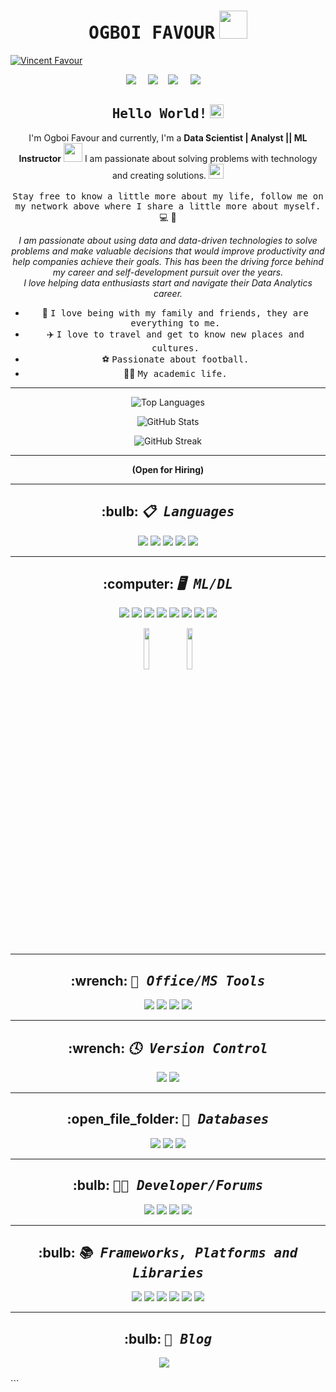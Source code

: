 <!--
**ogboifavour/ogboifavour** is a ✨ _special_ ✨ repository because its `README.md` (this file) appears on your GitHub profile.
--->

<h1 align="center"> <samp>OGBOI FAVOUR</samp> <img src="https://github.com/mupezzuol/mupezzuol/blob/master/assets/mario_hello_big.gif" width="45px"></h1>

<p align="left"> <a href="https://x.com/OgboiFavour" target="blank"><img src="https://img.shields.io/twitter/follow/vincent?logo=twitter&style=for-the-badge" alt="Vincent Favour" /></a> </p>

<div align="center">
  <p align="center">
      <a target="_blank"href="https://www.linkedin.com/in/vincent-favour-297433205/"><img src="https://img.shields.io/badge/linkedin-%230077B5.svg?&style=for-the-badge&logo=linkedin&logoColor=white" /></a>&nbsp;&nbsp;&nbsp;&nbsp;
      <a target="_blank"href="https://medium.com/@ogboifavourifeanyichukwu"><img src="https://img.shields.io/badge/Medium%20-%231572B6.svg?&style=for-the-badge&logo=medium&logoColor=white" /></a>&nbsp;&nbsp;&nbsp
      <a target="_blank"href="https://x.com/OgboiFavour"><img src="https://img.shields.io/badge/twitter-%231DA1F2.svg?&style=for-the-badge&logo=twitter&logoColor=white" /></a>&nbsp;&nbsp;&nbsp;&nbsp;
      <a href="ogboifavourifeanyichukwu@gmail.com"><img src="https://img.shields.io/badge/gmail-%23D14836.svg?&style=for-the-badge&logo=gmail&logoColor=white" /></a>&nbsp;&nbsp;&nbsp;&nbsp;
  </p>

  <h2 align="center"> <samp>Hello World!</samp> <img src="https://github.com/mupezzuol/mupezzuol/blob/master/assets/earth.gif" width="22px"> </h2>

  <p align="center">
    I'm Ogboi Favour and currently, I'm a <b>Data Scientist | Analyst || ML Instructor</b> <img src="https://github.com/mupezzuol/mupezzuol/blob/master/assets/developer.gif" width="30px">
    I am passionate about solving problems with technology and creating solutions.
    <img src="https://media.giphy.com/media/WUlplcMpOCEmTGBtBW/giphy.gif" width="24px">
    <br><br>
    <samp>Stay free to know a little more about my life, follow me on my network above where I share a little more about myself.</samp>
    💻 🚀
  </p>

  <i>I am passionate about using data and data-driven technologies to solve problems and make valuable decisions that would improve productivity and help companies achieve their goals. This has been the driving force behind my career and self-development pursuit over the years.</i>
  <br>
  <i>I love helping data enthusiasts start and navigate their Data Analytics career.</i>
  
  <ul align="center">
    <li>🏡 <samp>I love being with my family and friends, they are everything to me.</samp></li>
    <li>✈️ <samp>I love to travel and get to know new places and cultures.</samp></li>
    <li>⚽ <samp>Passionate about football.</samp></li>
    <li>👨‍🎓 <samp>My academic life.</samp></li>
  </ul>
</div>

***
<p align="center">
  <img src="https://github-readme-stats.vercel.app/api/top-langs/?username=FavourOgboi&layout=compact&theme=onedark" alt="Top Languages" />
</p>

<p align="center">
  <img src="https://github-readme-stats.vercel.app/api?username=FavourOgboi&show_icons=true&theme=onedark" alt="GitHub Stats" />
</p>

<p align="center">
  <img src="https://github-readme-streak-stats.herokuapp.com/?user=FavourOgboi&theme=onedark" alt="GitHub Streak" />
</p>




<hr>
  <p align="center"> <b>(Open for Hiring)</b> </p>
<hr>

<h2 align="center">:bulb: <b><i><samp>📋 Languages</samp></i></b></h2>
<p align="center">
  <img src="https://img.shields.io/badge/html5-%23E34F26.svg?style=for-the-badge&logo=html5&logoColor=white">
  <img src="https://img.shields.io/badge/css3-%231572B6.svg?style=for-the-badge&logo=css3&logoColor=white">
  <img src="https://img.shields.io/badge/java-%23ED8B00.svg?style=for-the-badge&logo=java&logoColor=white">
  <img src="https://img.shields.io/badge/javascript-%23323330.svg?style=for-the-badge&logo=javascript&logoColor=%23F7DF1E">
  <img src="https://img.shields.io/badge/python-3670A0?style=for-the-badge&logo=python&logoColor=ffdd54">
</p>

<hr>

<h2 align="center">:computer: <b><i><samp>🖥️ ML/DL</samp></i></b></h2>
<p align="center">
  <img src="https://img.shields.io/badge/Keras-%23D00000.svg?style=for-the-badge&logo=Keras&logoColor=white">
  <img src="https://img.shields.io/badge/numpy-%23013243.svg?style=for-the-badge&logo=numpy&logoColor=white">
  <img src="https://img.shields.io/badge/pandas-%23150458.svg?style=for-the-badge&logo=pandas&logoColor=white">
  <img src="https://img.shields.io/badge/Plotly-%233F4F75.svg?style=for-the-badge&logo=plotly&logoColor=white">
  <img src="https://img.shields.io/badge/PyTorch-%23EE4C2C.svg?style=for-the-badge&logo=PyTorch&logoColor=white">
  <img src="https://img.shields.io/badge/scikit--learn-%23F7931E.svg?style=for-the-badge&logo=scikit-learn&logoColor=white">
  <img src="https://img.shields.io/badge/SciPy-%230C55A5.svg?style=for-the-badge&logo=scipy&logoColor=%white">
  <img src="https://img.shields.io/badge/TensorFlow-%23FF6F00.svg?style=for-the-badge&logo=TensorFlow&logoColor=white">
</p>

<p align="center">
  <img src="https://th.bing.com/th/id/OIP.WwXtTG8_vtxWGz1c34lQQQHaBx?pid=ImgDet&rs=1" width="13%">
  <img src="https://th.bing.com/th/id/OIP.K2jskB8EL12SkMol6fZNjAHaBx?pid=ImgDet&rs=1" width="13%">
</p>
<hr>
<h2 align="center">:wrench: <b><i><samp>🏢 Office/MS Tools</samp></i></b></h2>
<p align="center">
  <img src="https://img.shields.io/badge/Microsoft_Word-2B579A?style=for-the-badge&logo=microsoft-word&logoColor=white">
  <img src="https://img.shields.io/badge/Microsoft_PowerPoint-B7472A?style=for-the-badge&logo=microsoft-powerpoint&logoColor=white">
  <img src="https://img.shields.io/badge/Microsoft_Excel-217346?style=for-the-badge&logo=microsoft-excel&logoColor=white">
  <img src="https://img.shields.io/badge/power_bi-F2C811?style=for-the-badge&logo=powerbi&logoColor=black">
</p>
<hr>
<h2 align="center">:wrench: <b><i><samp>🕓 Version Control</samp></i></b></h2>
<p align="center">
  <img src="https://img.shields.io/badge/git-%23F05033.svg?style=for-the-badge&logo=git&logoColor=white">
  <img src="https://img.shields.io/badge/github-%23121011.svg?style=for-the-badge&logo=github&logoColor=white">
</p>
<hr>
<h2 align="center">:open_file_folder: <b><i><samp>💾 Databases</samp></i></b></h2>
<p align="center">
  <img src="https://img.shields.io/badge/postgres-%23316192.svg?style=for-the-badge&logo=postgresql&logoColor=white">
  <img src="https://img.shields.io/badge/MongoDB-%234ea94b.svg?style=for-the-badge&logo=mongodb&logoColor=white">
  <img src="https://img.shields.io/badge/sqlite-%2307405e.svg?style=for-the-badge&logo=sqlite&logoColor=white">
</p>
<hr>
<h2 align="center">:bulb: <b><i><samp>🧑‍💻 Developer/Forums</samp></i></b></h2>
<p align="center">
  <img src="https://img.shields.io/badge/Kaggle-035a7d?style=for-the-badge&logo=kaggle&logoColor=white">
  <img src="https://img.shields.io/badge/Quora-%23B92B27.svg?style=for-the-badge&logo=Quora&logoColor=white">
  <img src="https://img.shields.io/badge/-Stackoverflow-FE7A16?style=for-the-badge&logo=stack-overflow&logoColor=white">
  <img src="https://img.shields.io/badge/LeetCode-000000?style=for-the-badge&logo=LeetCode&logoColor=#d16c06">
</p>
<hr>
<h2 align="center">:bulb: <b><i><samp>📚 Frameworks, Platforms and Libraries</samp></i></b></h2>
<p align="center">
  <img src="https://img.shields.io/badge/Anaconda-%2344A833.svg?style=for-the-badge&logo=anaconda&logoColor=white">
  <img src="https://img.shields.io/badge/bootstrap-%238511FA.svg?style=for-the-badge&logo=bootstrap&logoColor=white">
  <img src="https://img.shields.io/badge/django-%23092E20.svg?style=for-the-badge&logo=django&logoColor=white">
  <img src="https://img.shields.io/badge/flask-%23000.svg?style=for-the-badge&logo=flask&logoColor=white">
  <img src="https://img.shields.io/badge/opencv-%23white.svg?style=for-the-badge&logo=opencv&logoColor=white">
  <img src="https://img.shields.io/badge/WordPress-%23117AC9.svg?style=for-the-badge&logo=WordPress&logoColor=white">
</p>
<hr>
<h2 align="center">:bulb: <b><i><samp>📝 Blog</samp></i></b></h2>
<p align="center">
   <a target="_blank"href="https://medium.com/@ogboifavourifeanyichukwu"><img src="https://img.shields.io/badge/Medium%20-%231572B6.svg?&style=for-the-badge&logo=medium&logoColor=white" /></a>&nbsp;&nbsp;&nbsp;
</p>
```
